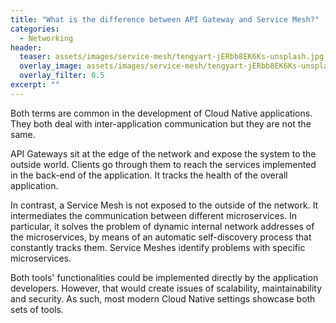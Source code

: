 ```yaml
---
title: "What is the difference between API Gateway and Service Mesh?"
categories:
  - Networking
header:
  teaser: assets/images/service-mesh/tengyart-jERbb8EK6Ks-unsplash.jpg
  overlay_image: assets/images/service-mesh/tengyart-jERbb8EK6Ks-unsplash.jpg
  overlay_filter: 0.5
excerpt: ""
---
```

Both terms are common in the development of Cloud Native applications. They both deal with inter-application communication but they are not the same.

API Gateways sit at the edge of the network and expose the system to the outside world. Clients go through them to reach the services implemented in the back-end of the application. It tracks the health of the overall application.

In contrast, a Service Mesh is not exposed to the outside of the network. It intermediates the communication between different microservices. In particular, it solves the problem of dynamic internal network addresses of the microservices, by means of an automatic self-discovery process that constantly tracks them. Service Meshes identify problems with specific microservices.

Both tools' functionalities could be implemented directly by the application developers. However, that would create issues of scalability, maintainability and security. As such, most modern Cloud Native settings showcase both sets of tools.